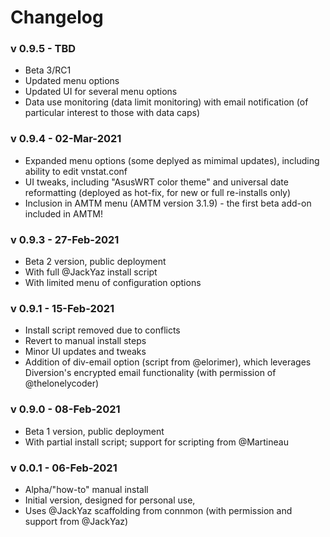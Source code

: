 # Changelog #

### v 0.9.5 - TBD ###
* Beta 3/RC1
* Updated menu options
* Updated UI for several menu options
* Data use monitoring (data limit monitoring) with email notification (of particular interest to those with data caps)

### v 0.9.4 - 02-Mar-2021 ###
* Expanded menu options (some deplyed as mimimal updates), including ability to edit vnstat.conf
* UI tweaks, including "AsusWRT color theme" and universal date reformatting (deployed as hot-fix, for new or full re-installs only)
* Inclusion in AMTM menu (AMTM version 3.1.9) - the first beta add-on included in AMTM!

### v 0.9.3 - 27-Feb-2021 ###
* Beta 2 version, public deployment
* With full @JackYaz install script
* With limited menu of configuration options

### v 0.9.1 - 15-Feb-2021 ###
* Install script removed due to conflicts
* Revert to manual install steps
* Minor UI updates and tweaks
* Addition of div-email option (script from @elorimer), which leverages Diversion's encrypted email functionality (with permission of @thelonelycoder)

### v 0.9.0 - 08-Feb-2021 ###
* Beta 1 version, public deployment
* With partial install script; support for scripting from @Martineau

### v 0.0.1 - 06-Feb-2021 ###
* Alpha/"how-to" manual install
* Initial version, designed for personal use, 
* Uses @JackYaz scaffolding from connmon (with permission and support from @JackYaz)
